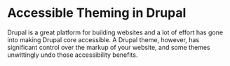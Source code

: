 Accessible Theming in Drupal
============================

Drupal is a great platform for building websites and a lot of effort has gone
into making Drupal core accessible. A Drupal theme, however, has significant
control over the markup of your website, and some themes unwittingly undo those
accessibility benefits.
